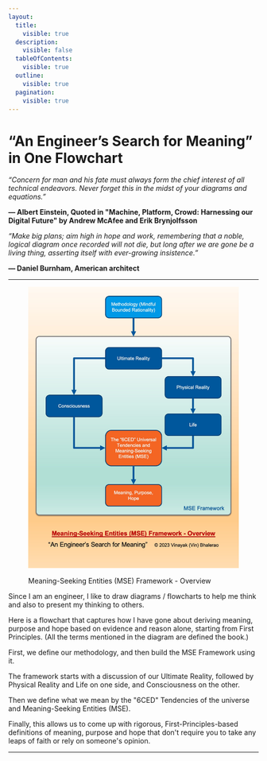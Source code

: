 ```yaml
---
layout:
  title:
    visible: true
  description:
    visible: false
  tableOfContents:
    visible: true
  outline:
    visible: true
  pagination:
    visible: true
---
```


# “An Engineer’s Search for Meaning” in One Flowchart



_“Concern for man and his fate must always form the chief interest of all technical endeavors. Never forget this in the midst of your diagrams and equations.”_

**― Albert Einstein, Quoted in "Machine, Platform, Crowd: Harnessing our Digital Future" by Andrew McAfee and Erik Brynjolfsson**



_“Make big plans; aim high in hope and work, remembering that a noble, logical diagram once recorded will not die, but long after we are gone be a living thing, asserting itself with ever-growing insistence.”_

**― Daniel Burnham, American architect**



***



<figure><img src=".gitbook/assets/MSE Framework Overview (1).jpg" alt="" width="563"><figcaption><p>Meaning-Seeking Entities (MSE) Framework - Overview</p></figcaption></figure>



Since I am an engineer, I like to draw diagrams / flowcharts to help me think and also to present my thinking to others.&#x20;

Here is a flowchart that captures how I have gone about deriving meaning, purpose and hope based on evidence and reason alone, starting from First Principles. (All the terms mentioned in the diagram are defined the book.)

First, we define our methodology, and then build the MSE Framework using it.

The framework starts with a discussion of our Ultimate Reality, followed by Physical Reality and Life on one side, and Consciousness on the other.

Then we define what we mean by the "6CED" Tendencies of the universe and Meaning-Seeking Entities (MSE).

Finally, this allows us to come up with rigorous, First-Principles-based definitions of meaning, purpose and hope that don't require you to take any leaps of faith or rely on someone's opinion.



***

